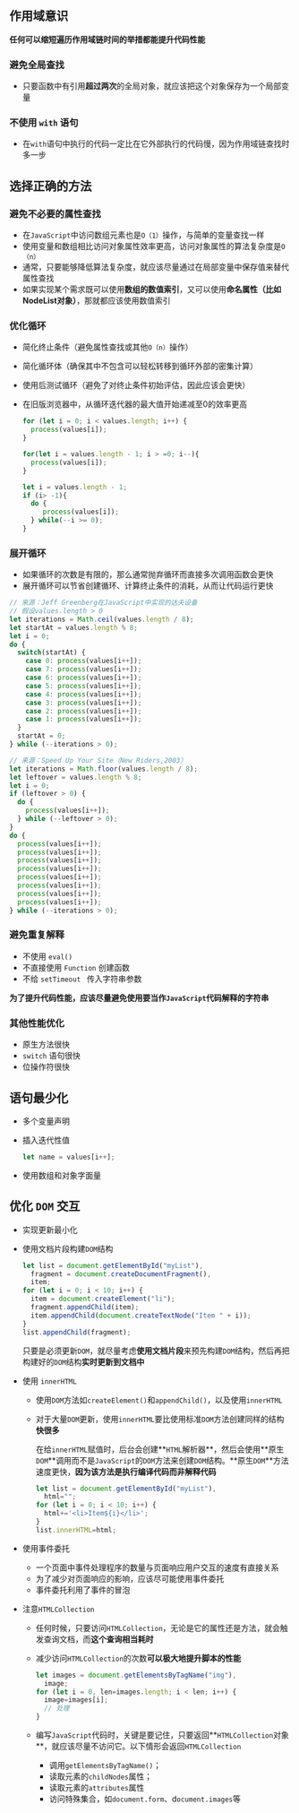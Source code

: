 ## 作用域意识

**任何可以缩短遍历作用域链时间的举措都能提升代码性能**

### 避免全局查找

+ 只要函数中有引用**超过两次**的全局对象，就应该把这个对象保存为一个局部变量

### 不使用 `with` 语句

+ 在`with`语句中执行的代码一定比在它外部执行的代码慢，因为作用域链查找时多一步



## 选择正确的方法

### 避免不必要的属性查找

+ 在`JavaScript`中访问数组元素也是`O（1）`操作，与简单的变量查找一样
+ 使用变量和数组相比访问对象属性效率更高，访问对象属性的算法复杂度是`O（n）`
+ 通常，只要能够降低算法复杂度，就应该尽量通过在局部变量中保存值来替代属性查找
+ 如果实现某个需求既可以使用**数组的数值索引**，又可以使用**命名属性（比如NodeList对象）**，那就都应该使用数值索引

### 优化循环

+ 简化终止条件（避免属性查找或其他`O（n）`操作）

+ 简化循环体（确保其中不包含可以轻松转移到循环外部的密集计算）

+ 使用后测试循环（避免了对终止条件初始评估，因此应该会更快）

+ 在旧版浏览器中，从循环迭代器的最大值开始递减至0的效率更高

  ```js
  for (let i = 0; i < values.length; i++) {
    process(values[i]);
  }
  
  for(let i = values.length - 1; i > =0; i--){
    process(values[i]);
  }
  ```

  ```js
  let i = values.length - 1;
  if (i> -1){
    do {
       process(values[i]);
    } while(--i >= 0);
  }
  ```

  

### 展开循环

+ 如果循环的次数是有限的，那么通常抛弃循环而直接多次调用函数会更快
+ 展开循环可以节省创建循环、计算终止条件的消耗，从而让代码运行更快

```js
// 来源：Jeff Greenberg在JavaScript中实现的达夫设备
// 假设values.length > 0
let iterations = Math.ceil(values.length / 8);
let startAt = values.length % 8;
let i = 0;
do {
  switch(startAt) {
    case 0: process(values[i++]);
    case 7: process(values[i++]);
    case 6: process(values[i++]);
    case 5: process(values[i++]);
    case 4: process(values[i++]);
    case 3: process(values[i++]);
    case 2: process(values[i++]);
    case 1: process(values[i++]);
  }
  startAt = 0;
} while (--iterations > 0);
```

```js
// 来源：Speed Up Your Site（New Riders,2003）
let iterations = Math.floor(values.length / 8);
let leftover = values.length % 8;
let i = 0;
if (leftover > 0) {
  do {
    process(values[i++]);
  } while (--leftover > 0);
}
do {
  process(values[i++]);
  process(values[i++]);
  process(values[i++]);
  process(values[i++]);
  process(values[i++]);
  process(values[i++]);
  process(values[i++]);
  process(values[i++]);
} while (--iterations > 0);
```

### 避免重复解释

+ 不使用 `eval()`
+ 不直接使用 `Function` 创建函数
+ 不给 `setTimeout ` 传入字符串参数

**为了提升代码性能，应该尽量避免使用要当作`JavaScript`代码解释的字符串**

### 其他性能优化

+ 原生方法很快
+ `switch` 语句很快
+ 位操作符很快



## 语句最少化

+ 多个变量声明

+ 插入迭代性值

  ```js
  let name = values[i++];
  ```

+ 使用数组和对象字面量



## 优化 `DOM` 交互

+ 实现更新最小化

+ 使用文档片段构建`DOM`结构

  ```js
  let list = document.getElementById("myList"),
    fragment = document.createDocumentFragment(),
    item;
  for (let i = 0; i < 10; i++) {
    item = document.createElement("li");
    fragment.appendChild(item);
    item.appendChild(document.createTextNode("Item " + i));
  }
  list.appendChild(fragment);
  ```

  只要是必须更新`DOM`，就尽量考虑**使用文档片段**来预先构建`DOM`结构，然后再把构建好的`DOM`结构**实时更新到文档中**

+ 使用 `innerHTML` 

  + 使用`DOM`方法如`createElement()`和`appendChild()`，以及使用`innerHTML`

  + 对于大量`DOM`更新，使用`innerHTML`要比使用标准`DOM`方法创建同样的结构**快很多**

    在给`innerHTML`赋值时，后台会创建**`HTML`解析器**，然后会使用**原生`DOM`**调用而不是`JavaScript`的`DOM`方法来创建`DOM`结构。**原生`DOM`**方法速度更快，**因为该方法是执行编译代码而非解释代码**

    ```js
    let list = document.getElementById("myList"),
      html="";
    for (let i = 0; i < 10; i++) {
      html+='<li>Item${i}</li>';
    }
    list.innerHTML=html;
    ```

+ 使用事件委托

  + 一个页面中事件处理程序的数量与页面响应用户交互的速度有直接关系
  + 为了减少对页面响应的影响，应该尽可能使用事件委托
  + 事件委托利用了事件的冒泡

+ 注意`HTMLCollection`

  + 任何时候，只要访问`HTMLCollection`，无论是它的属性还是方法，就会触发查询文档，而**这个查询相当耗时**

  + 减少访问`HTMLCollection`的次数**可以极大地提升脚本的性能**

    ```js
    let images = document.getElementsByTagName("img"),
      image;
    for (let i = 0, len=images.length; i < len; i++) {
      image=images[i];
      // 处理
    }
    ```

  + 编写`JavaScript`代码时，关键是要记住，只要返回**`HTMLCollection`对象**，就应该尽量不访问它。以下情形会返回`HTMLCollection`

    + 调用`getElementsByTagName()`；
    + 读取元素的`childNodes`属性；
    + 读取元素的`attributes`属性
    +  访问特殊集合，如`document.form`、d`ocument.images`等